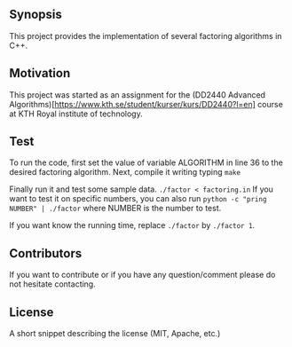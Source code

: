 ## Synopsis

This project provides the implementation of several factoring algorithms in C++.

## Motivation

This project was started as an assignment for the (DD2440 Advanced Algorithms)[https://www.kth.se/student/kurser/kurs/DD2440?l=en] course at KTH Royal institute of technology. 


## Test

To run the code, first set the value of variable ALGORITHM in line 36 to the desired factoring algorithm. 
Next, compile it writing typing 
`make`

Finally run it and test some sample data.
`./factor < factoring.in`
If you want to test it on specific numbers, you can also run
`python -c "pring NUMBER" | ./factor`
where NUMBER is the number to test.

If you want know the running time, replace `./factor` by `./factor 1`.


## Contributors

If you want to contribute or if you have any question/comment please do not hesitate contacting.


## License

A short snippet describing the license (MIT, Apache, etc.)
